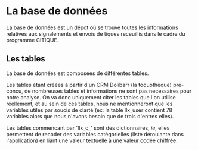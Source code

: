 # La base de données

La base de données est un dépot où se trouve toutes les informations relatives aux signalements et envois de tiques receuillis dans le cadre du programme CiTIQUE. 

## Les tables

La base de données est composées de différentes tables.

Les tables étant créées à partir d'un CRM Dolibarr (la toquothèque) pré-concu, de nombreuses tables et informations ne sont pas necessaires pour notre analyse. On va donc uniquement citer les tables que l'on utilise réellement, et au sein de ces tables, nous ne mentionneront que les variables utiles par soucis de clarté (ex: la table llx_user contient 78 variables alors que nous n'avons besoin que de trois d'entres elles).

Les tables commencant par 'llx_c_' sont des dictionnaires, *ie*, elles permettent de recoder des variables catégorielles (liste déroulante dans l'application) en liant une valeur textuelle à une valeur codée chiffrée. 

